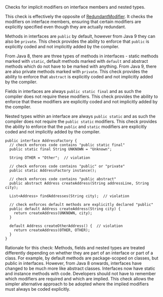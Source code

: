Checks for implicit modifiers on interface members and nested types.

This check is effectively the opposite of
[RedundantModifier](https://checkstyle.org/config_modifier.html#RedundantModifier).
It checks the modifiers on interface members, ensuring that certain
modifiers are explicitly specified even though they are actually
redundant.

Methods in interfaces are `public` by default, however from Java 9 they
can also be `private`. This check provides the ability to enforce that
`public` is explicitly coded and not implicitly added by the compiler.

From Java 8, there are three types of methods in interfaces - static
methods marked with `static`, default methods marked with `default` and
abstract methods which do not have to be marked with anything. From Java
9, there are also private methods marked with `private`. This check
provides the ability to enforce that `abstract` is explicitly coded and
not implicitly added by the compiler.

Fields in interfaces are always `public static final` and as such the
compiler does not require these modifiers. This check provides the
ability to enforce that these modifiers are explicitly coded and not
implicitly added by the compiler.

Nested types within an interface are always `public static` and as such
the compiler does not require the `public static` modifiers. This check
provides the ability to enforce that the `public` and `static` modifiers
are explicitly coded and not implicitly added by the compiler.

    public interface AddressFactory {
      // check enforces code contains "public static final"
      public static final String UNKNOWN = "Unknown";

      String OTHER = "Other";  // violation

      // check enforces code contains "public" or "private"
      public static AddressFactory instance();

      // check enforces code contains "public abstract"
      public abstract Address createAddress(String addressLine, String city);

      List<Address> findAddresses(String city);  // violation

      // check enforces default methods are explicitly declared "public"
      public default Address createAddress(String city) {
        return createAddress(UNKNOWN, city);
      }

      default Address createOtherAddress() {  // violation
        return createAddress(OTHER, OTHER);
      }
    }
            

Rationale for this check: Methods, fields and nested types are treated
differently depending on whether they are part of an interface or part
of a class. For example, by default methods are package-scoped on
classes, but public in interfaces. However, from Java 8 onwards,
interfaces have changed to be much more like abstract classes.
Interfaces now have static and instance methods with code. Developers
should not have to remember which modifiers are required and which are
implied. This check allows the simpler alternative approach to be
adopted where the implied modifiers must always be coded explicitly.
